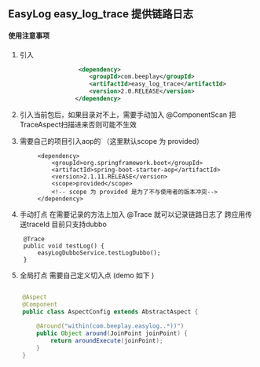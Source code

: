 ## EasyLog  easy_log_trace 提供链路日志

#### 使用注意事项

1. 引入
```xml
                    <dependency>
                       <groupId>com.beeplay</groupId>
                       <artifactId>easy_log_trace</artifactId>
                       <version>2.0.RELEASE</version>
                   </dependency>

```
2. 引入当前包后，如果目录对不上，需要手动加入 @ComponentScan 把TraceAspect扫描进来否则可能不生效


3. 需要自己的项目引入aop的 （这里默认scope 为 provided）

            <dependency>
                <groupId>org.springframework.boot</groupId>
                <artifactId>spring-boot-starter-aop</artifactId>
                <version>2.1.11.RELEASE</version>
                <scope>provided</scope>
                <!-- scope 为 provided 是为了不与使用者的版本冲突-->
            </dependency>
            
4. 手动打点 在需要记录的方法上加入 @Trace 就可以记录链路日志了 跨应用传送traceId 目前只支持dubbo

        @Trace
        public void testLog() {
            easyLogDubboService.testLogDubbo();
        }

5. 全局打点 需要自己定义切入点 (demo 如下 )

```java

    @Aspect
    @Component
    public class AspectConfig extends AbstractAspect {
    
        @Around("within(com.beeplay.easylog..*))")
        public Object around(JoinPoint joinPoint) {
            return aroundExecute(joinPoint);
        }
    }
```